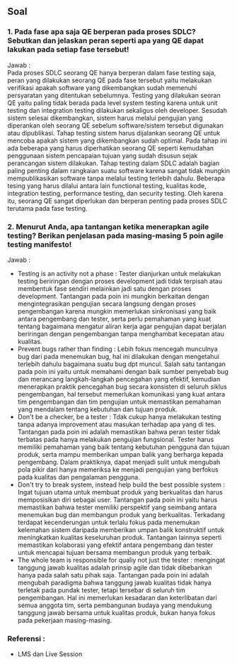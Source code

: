 ## Soal

### 1. Pada fase apa saja QE berperan pada proses SDLC? Sebutkan dan jelaskan peran seperti apa yang QE dapat lakukan pada setiap fase tersebut!
Jawab :\
Pada proses SDLC seorang QE hanya berperan dalam fase testing saja, peran yang dilakukan seorang QE pada fase tersebut yaitu melakukan verifikasi apakah software yang dikembangkan sudah memenuhi persyaratan yang ditentukan sebelumnya. Testing yang dilakukan seoran QE yaitu paling tidak berada pada level system testing karena untuk unit testing dan integration testing dilakukan sekaligus oleh developer. Sesudah sistem selesai dikembangkan, sistem harus melalui pengujian yang diperankan oleh seorang QE sebelum software/sistem tersebut digunakan atau dipublikasi. Tahap testing sistem harus dijalankan seorang QE untuk mencoba apakah sistem yang dikembangkan sudah optimal. Pada tahap ini ada beberapa yang harus diperhatikan seorang QE seperti kemudahan penggunaan sistem pencapaian tujuan yang sudah disusun sejak perancangan sistem dilakukan. Tahap testing dalam SDLC adalah bagian paling penting dalam rangkaian suatu software karena sangat tidak mungkin mempublikasikan software tanpa melalui testing terlebih dahulu. Beberapa tesing yang harus dilalui antara lain functional testing, kualitas kode, integration testing, performance testing, dan security testing. Oleh karena itu, seorang QE sangat diperlukan dan berperan penting pada proses SDLC terutama pada fase testing.

### 2. Menurut Anda, apa tantangan ketika menerapkan agile testing? Berikan penjelasan pada masing-masing 5 poin agile testing manifesto!
Jawab :
- Testing is an activity not a phase : Tester dianjurkan untuk melakukan testing beriringan dengan proses development jadi tidak terpisah atau membentuk fase sendiri melainkan jadi satu dengan proses development.  Tantangan pada poin ini mungkin berkaitan dengan mengintegrasikan pengujian secara langsung dengan proses pengembangan karena mungkin memerlukan sinkronisasi yang baik antara pengembang dan tester, serta perlu pemahaman yang kuat tentang bagaimana mengatur aliran kerja agar pengujian dapat berjalan beriringan dengan pengembangan tanpa menghambat kecepatan atau kualitas.
- Prevent bugs rather than finding : Lebih fokus mencegah munculnya bug dari pada menemukan bug, hal ini dilakukan dengan mengetahui terlebih dahulu bagaimana suatu bug dpt muncul. Salah satu tantangan pada poin ini yaitu untuk memahami dengan baik sumber penyebab bug dan merancang langkah-langkah pencegahan yang efektif, kemudian menerapkan praktik pencegahan bug secara konsisten di seluruh siklus pengembangan, hal tersebut memerlukan komunikasi yang kuat antara tim pengembangan dan tim pengujian untuk memastikan pemahaman yang mendalam tentang kebutuhan dan tujuan produk.
- Don't be a checker, be a tester : Tdak cukup hanya melakukan testing tanpa adanya improvement atau masukan terhadap apa yang di tes. Tantangan pada poin ini adalah memastikan bahwa peran tester tidak terbatas pada hanya melakukan pengujian fungsional. Tester harus memiliki pemahaman yang baik tentang kebutuhan pengguna dan tujuan produk, serta mampu memberikan umpan balik yang berharga kepada pengembang. Dalam praktiknya, dapat menjadi sulit untuk mengubah pola pikir dari hanya memeriksa ke menjadi pengujian yang berfokus pada kualitas dan pengalaman pengguna.
- Don't try to break system, instead help build the best possible system :  Ingat tujuan utama untuk membuat produk yang berkualitas dan harus memposisikan diri sebagai user. Tantangan pada poin ini yaitu harus memastikan bahwa tester memiliki perspektif yang seimbang antara menemukan bug dan membangun produk yang berkualitas. Terkadang terdapat kecenderungan untuk terlalu fokus pada menemukan kelemahan sistem daripada memberikan umpan balik konstruktif untuk meningkatkan kualitas keseluruhan produk. Tantangan lainnya seperti memastikan kolaborasi yang efektif antara pengembang dan tester untuk mencapai tujuan bersama membangun produk yang terbaik.
- The whole team is responsible for qualiy not just the tester : mengingat tanggung jawab kualitas adalah prinsip agile dan tidak dibebankan hanya pada salah satu pihak saja. Tantangan pada poin ini adalah mengubah paradigma bahwa tanggung jawab kualitas tidak hanya terletak pada pundak tester, tetapi tersebar di seluruh tim pengembangan. Hal ini memerlukan kesadaran dan keterlibatan dari semua anggota tim, serta pembangunan budaya yang mendukung tanggung jawab bersama untuk kualitas produk, bukan hanya fokus pada pekerjaan masing-masing.

### Referensi :
- LMS dan Live Session